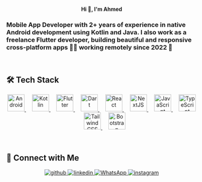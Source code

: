 #### <div align="center">Hi 👋, I'm Ahmed<br>
### Mobile App Developer with 2+ years of experience in native Android development using Kotlin and Java. I also work as a freelance Flutter developer, building beautiful and responsive cross-platform apps 👨‍💻 working remotely since 2022 🚀</div>  
  
<br/>  

## 🛠️ Tech Stack

<p align="center">
  <a href="https://www.android.com/intl/en_in/" target="_blank">
    <img src="https://profilinator.rishav.dev/skills-assets/android-original-wordmark.svg" alt="Android" height="45" />
  </a>&nbsp;&nbsp;&nbsp; 
  <a href="https://kotlinlang.org/" target="_blank">
    <img src="https://profilinator.rishav.dev/skills-assets/kotlinlang-icon.svg" alt="Kotlin" height="45" />
  </a>&nbsp;&nbsp;&nbsp; 
  <a href="https://flutter.dev/" target="_blank">
    <img src="https://profilinator.rishav.dev/skills-assets/flutterio-icon.svg" alt="Flutter" height="45" />
  </a>&nbsp;&nbsp;&nbsp;
  <a href="https://dart.dev/" target="_blank">
    <img src="https://profilinator.rishav.dev/skills-assets/dartlang-icon.svg" alt="Dart" height="45" />
  </a>&nbsp;&nbsp;&nbsp;
  <a href="https://reactjs.org/" target="_blank">
    <img src="https://profilinator.rishav.dev/skills-assets/react-original-wordmark.svg" alt="React" height="45" />
  </a>&nbsp;&nbsp;&nbsp;
  <a href="https://nextjs.org/" target="_blank">
    <img src="https://profilinator.rishav.dev/skills-assets/nextjs.png" alt="NextJS" height="45" />
  </a>&nbsp;&nbsp;&nbsp;
  <a href="https://www.javascript.com/" target="_blank">
    <img src="https://profilinator.rishav.dev/skills-assets/javascript-original.svg" alt="JavaScript" height="45" />
  </a>&nbsp;&nbsp;&nbsp;
  <a href="https://www.typescriptlang.org/" target="_blank">
    <img src="https://profilinator.rishav.dev/skills-assets/typescript-original.svg" alt="TypeScript" height="45" />
  </a>&nbsp;&nbsp;&nbsp;
  <a href="https://www.tailwindcss.com/" target="_blank">
    <img src="https://profilinator.rishav.dev/skills-assets/tailwindcss.svg" alt="Tailwind CSS" height="45" />
  </a>&nbsp;&nbsp;&nbsp; 
  <a href="https://getbootstrap.com/docs/3.4/javascript/" target="_blank">
    <img src="https://profilinator.rishav.dev/skills-assets/bootstrap-plain.svg" alt="Bootstrap" height="45" />
  </a>
</p>

<br/>  

## 🤝 Connect with Me  
<div align="center">
<a href="https://github.com/ahmedbenhouria" target="_blank">
<img src=https://img.shields.io/badge/github-%2324292e.svg?&style=for-the-badge&logo=github&logoColor=white alt=github style="margin-bottom: 5px;" />
</a>
<a href="https://linkedin.com/in/ahmedbenhouria" target="_blank">
<img src=https://img.shields.io/badge/linkedin-%231E77B5.svg?&style=for-the-badge&logo=linkedin&logoColor=white alt=linkedin style="margin-bottom: 5px;" />
</a>
  <a href="https://wa.me/+21627412263" target="_blank">
  <img src="https://img.shields.io/badge/WhatsApp-25D366?style=for-the-badge&logo=whatsapp&logoColor=white" alt="WhatsApp" style="margin-bottom: 5px;" />
</a>
<a href="https://instagram.com/ahmedbenhouria" target="_blank">
<img src=https://img.shields.io/badge/instagram-%23000000.svg?&style=for-the-badge&logo=instagram&logoColor=white alt=instagram style="margin-bottom: 5px;" />
</a>  
</div>  
  
<br/>  
